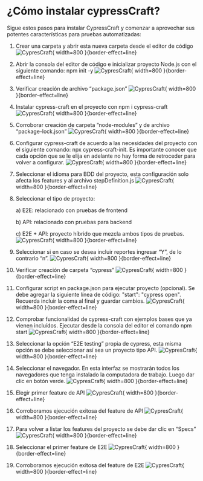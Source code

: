 # ¿Cómo instalar cypressCraft?

Sigue estos pasos para instalar CypressCraft y comenzar a aprovechar sus potentes características para pruebas automatizadas:

1. Crear una carpeta y abrir esta nueva carpeta desde el editor de código
   ![CypresCraft](install_1.png){ width=800 }{border-effect=line}
2. Abrir la consola del editor de código e inicializar proyecto Node.js con el siguiente comando: npm init -y
   ![CypresCraft](install_2.png){ width=800 }{border-effect=line}
3. Verificar creación de archivo “package.json”
   ![CypresCraft](install_3.png){ width=800 }{border-effect=line}
4. Instalar cypress-craft en el proyecto con npm i cypress-craft
   ![CypresCraft](install_4.png){ width=800 }{border-effect=line}
5. Corroborar creación de carpeta “node-modules” y de archivo “package-lock.json”
   ![CypresCraft](install_5.png){ width=800 }{border-effect=line}
6. Configurar cypress-craft de acuerdo a las necesidades del proyecto con el siguiente comando: npx cypress-craft-init. Es importante conocer que cada opción que se le elija en adelante no hay forma de retroceder para volver a configurar.
   ![CypresCraft](install_6.png){ width=800 }{border-effect=line}
7. Seleccionar el idioma para BDD del proyecto, esta configuración solo afecta los features y al archivo stepDefinition.js
   ![CypresCraft](install_7.png){ width=800 }{border-effect=line}
8. Seleccionar el tipo de proyecto:

   a) E2E: relacionado con pruebas de frontend

   b) API: relacionado con pruebas para backend

   c) E2E + API: proyecto híbrido que mezcla ambos tipos de pruebas.
   ![CypresCraft](install_8.png){ width=800 }{border-effect=line}
9. Seleccionar si en caso se desea incluir reportes ingresar “Y”, de lo contrario “n”.
   ![CypresCraft](install_9.png){ width=800 }{border-effect=line}
10. Verificar creación de carpeta “cypress”
    ![CypresCraft](install_10.png){ width=800 }{border-effect=line}
11. Configurar script en package.json para ejecutar proyecto (opcional). Se debe agregar la siguiente línea de código: "start": "cypress open". Recuerda incluir la coma al final y guardar cambios.
    ![CypresCraft](install_11.png){ width=800 }{border-effect=line}
12. Comprobar funcionalidad de cypress-craft con ejemplos bases que ya vienen incluídos. Ejecutar desde la consola del editor el comando npm start
    ![CypresCraft](install_12.png){ width=800 }{border-effect=line}
13. Seleccionar la opción “E2E testing” propia de cypress, esta misma opción se debe seleccionar así sea un proyecto tipo API.
    ![CypresCraft](install_13.png){ width=800 }{border-effect=line}
14. Seleccionar el navegador. En esta interfaz se mostrarán todos los navegadores que tenga instalado la computadora de trabajo. Luego dar clic en botón verde.
    ![CypresCraft](install_14.png){ width=800 }{border-effect=line}
15. Elegir primer feature de API
    ![CypresCraft](install_15.png){ width=800 }{border-effect=line}
16. Corroboramos ejecución exitosa del feature de API
    ![CypresCraft](install_16.png){ width=800 }{border-effect=line}
17. Para volver a listar los features del proyecto se debe dar clic en “Specs”
    ![CypresCraft](install_17.png){ width=800 }{border-effect=line}
18. Seleccionar el primer feature de E2E
    ![CypresCraft](install_18.png){ width=800 }{border-effect=line}
19. Corroboramos ejecución exitosa del feature de E2E
    ![CypresCraft](install_19.png){ width=800 }{border-effect=line}